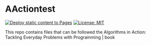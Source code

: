 # AActiontest
[![Deploy static content to Pages](https://github.com/uploaded-sys/AActiontest/actions/workflows/static.yml/badge.svg)](https://github.com/uploaded-sys/AActiontest/actions/workflows/static.yml)
[![License: MIT](https://img.shields.io/badge/License-MIT-yellow.svg)](https://opensource.org/licenses/MIT)

This repo contains files that can be followed the Algorithms in Action: Tackling Everyday Problems with Programming | book
